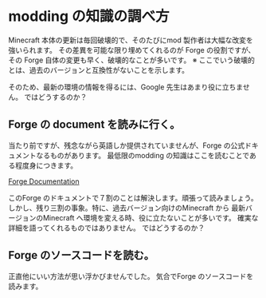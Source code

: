 # modding の知識の調べ方

Minecraft 本体の更新は毎回破壊的で、そのたびにmod 製作者は大幅な改変を強いられます。
その差異を可能な限り埋めてくれるのが Forge の役割ですが、その Forge 自体の変更も早く、破壊的なことが多いです。
※ ここでいう破壊的とは、過去のバージョンと互換性がないことを示します。

そのため、最新の環境の情報を得るには、Google 先生はあまり役に立ちません。
ではどうするのか？

## Forge の document を読みに行く。

当たり前ですが、残念ながら英語しか提供されていませんが、Forge の公式ドキュメントなるものがあります。
最低限のmodding の知識はここを読むことである程度身につきます。

[Forge Documentation](https://mcforge.readthedocs.io/en/latest/)

このForge のドキュメントで７割のことは解決します。頑張って読みましょう。
しかし、残り三割の事象。特に、過去バージョン向けのMinecraft から 最新バージョンのMinecraft へ環境を変える時、役に立たないことが多いです。
確実な詳細を語ってくれるものではありません。
ではどうするのか？


## Forge のソースコードを読む。

正直他にいい方法が思い浮かびませんでした。
気合でForge のソースコードを読みます。


